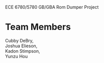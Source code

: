 ECE 6780/5780 GB/GBA Rom Dumper Project

# Team Members
Cubby DeBry,  
Joshua Elieson,  
Kadon Stimpson,  
Yunzu Hou

